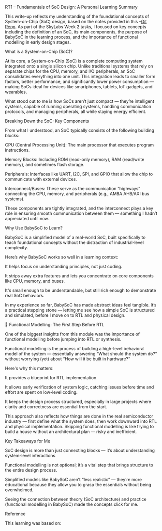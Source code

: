 RT1 – Fundamentals of SoC Design: A Personal Learning Summary

This write-up reflects my understanding of the foundational concepts of System-on-Chip (SoC) design, based on the notes provided in this -[Git Repo](https://github.com/hemanthkumardm/SFAL-VSD-SoC-Journey/tree/main/11.%20Fundamentals%20of%20SoC%20Design). As part of the SkyLabs Week 2 tasks, I focused on key concepts including the definition of an SoC, its main components, the purpose of BabySoC in the learning process, and the importance of functional modelling in early design stages.

What is a System-on-Chip (SoC)?

At its core, a System-on-Chip (SoC) is a complete computing system integrated onto a single silicon chip. Unlike traditional systems that rely on separate chips for the CPU, memory, and I/O peripherals, an SoC consolidates everything into one unit. This integration leads to smaller form factors, better performance, and significantly lower power consumption — making SoCs ideal for devices like smartphones, tablets, IoT gadgets, and wearables.

What stood out to me is how SoCs aren’t just compact — they’re intelligent systems, capable of running operating systems, handling communication protocols, and managing peripherals, all while staying energy efficient.

Breaking Down the SoC: Key Components

From what I understood, an SoC typically consists of the following building blocks:

CPU (Central Processing Unit): The main processor that executes program instructions.

Memory Blocks: Including ROM (read-only memory), RAM (read/write memory), and sometimes flash storage.

Peripherals: Interfaces like UART, I2C, SPI, and GPIO that allow the chip to communicate with external devices.

Interconnect/Buses: These serve as the communication “highways” connecting the CPU, memory, and peripherals (e.g., AMBA AHB/AXI bus systems).

These components are tightly integrated, and the interconnect plays a key role in ensuring smooth communication between them — something I hadn’t appreciated until now.

Why Use BabySoC to Learn?

BabySoC is a simplified model of a real-world SoC, built specifically to teach foundational concepts without the distraction of industrial-level complexity.

Here’s why BabySoC works so well in a learning context:

It helps focus on understanding principles, not just coding.

It strips away extra features and lets you concentrate on core components like CPU, memory, and buses.

It's small enough to be understandable, but still rich enough to demonstrate real SoC behaviors.

In my experience so far, BabySoC has made abstract ideas feel tangible. It’s a practical stepping stone — letting me see how a simple SoC is structured and simulated, before I move on to RTL and physical design.

🔄 Functional Modelling: The First Step Before RTL

One of the biggest insights from this module was the importance of functional modelling before jumping into RTL or synthesis.

Functional modelling is the process of building a high-level behavioral model of the system — essentially answering “What should the system do?” without worrying (yet) about “How will it be built in hardware?”

Here's why this matters:

It provides a blueprint for RTL implementation.

It allows early verification of system logic, catching issues before time and effort are spent on low-level coding.

It keeps the design process structured, especially in large projects where clarity and correctness are essential from the start.

This approach also reflects how things are done in the real semiconductor industry — first define what the system does, then work downward into RTL and physical implementation. Skipping functional modelling is like trying to build a house without an architectural plan — risky and inefficient.

Key Takeaways for Me

SoC design is more than just connecting blocks — it’s about understanding system-level interactions.

Functional modelling is not optional; it’s a vital step that brings structure to the entire design process.

Simplified models like BabySoC aren’t “less realistic” — they’re more educational because they allow you to grasp the essentials without being overwhelmed.

Seeing the connection between theory (SoC architecture) and practice (functional modelling in BabySoC) made the concepts click for me.

Reference

This learning was based on:












































